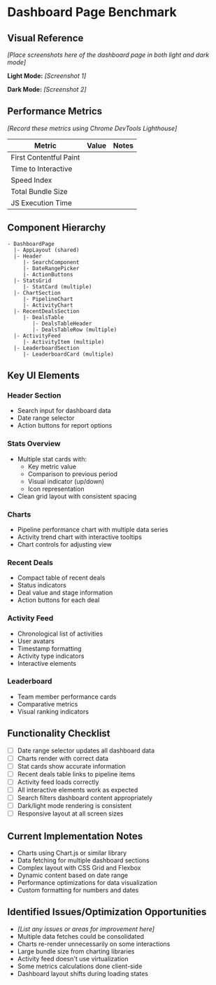 # Dashboard Page Benchmark

## Visual Reference
*[Place screenshots here of the dashboard page in both light and dark mode]*

**Light Mode:** 
*[Screenshot 1]*

**Dark Mode:** 
*[Screenshot 2]*

## Performance Metrics
*[Record these metrics using Chrome DevTools Lighthouse]*

| Metric | Value | Notes |
|--------|-------|-------|
| First Contentful Paint | | |
| Time to Interactive | | |
| Speed Index | | |
| Total Bundle Size | | |
| JS Execution Time | | |

## Component Hierarchy
```
- DashboardPage
  |- AppLayout (shared)
  |- Header
     |- SearchComponent
     |- DateRangePicker
     |- ActionButtons
  |- StatsGrid
     |- StatCard (multiple)
  |- ChartSection
     |- PipelineChart
     |- ActivityChart
  |- RecentDealsSection
     |- DealsTable
        |- DealsTableHeader
        |- DealsTableRow (multiple)
  |- ActivityFeed
     |- ActivityItem (multiple)
  |- LeaderboardSection
     |- LeaderboardCard (multiple)
```

## Key UI Elements

### Header Section
- Search input for dashboard data
- Date range selector
- Action buttons for report options

### Stats Overview
- Multiple stat cards with:
  - Key metric value
  - Comparison to previous period
  - Visual indicator (up/down)
  - Icon representation
- Clean grid layout with consistent spacing

### Charts
- Pipeline performance chart with multiple data series
- Activity trend chart with interactive tooltips
- Chart controls for adjusting view

### Recent Deals
- Compact table of recent deals
- Status indicators
- Deal value and stage information
- Action buttons for each deal

### Activity Feed
- Chronological list of activities
- User avatars
- Timestamp formatting
- Activity type indicators
- Interactive elements

### Leaderboard
- Team member performance cards
- Comparative metrics
- Visual ranking indicators

## Functionality Checklist
- [ ] Date range selector updates all dashboard data
- [ ] Charts render with correct data
- [ ] Stat cards show accurate information
- [ ] Recent deals table links to pipeline items
- [ ] Activity feed loads correctly
- [ ] All interactive elements work as expected
- [ ] Search filters dashboard content appropriately
- [ ] Dark/light mode rendering is consistent
- [ ] Responsive layout at all screen sizes

## Current Implementation Notes
- Charts using Chart.js or similar library
- Data fetching for multiple dashboard sections
- Complex layout with CSS Grid and Flexbox
- Dynamic content based on date range
- Performance optimizations for data visualization
- Custom formatting for numbers and dates

## Identified Issues/Optimization Opportunities
- *[List any issues or areas for improvement here]*
- Multiple data fetches could be consolidated
- Charts re-render unnecessarily on some interactions
- Large bundle size from charting libraries
- Activity feed doesn't use virtualization
- Some metrics calculations done client-side
- Dashboard layout shifts during loading states
